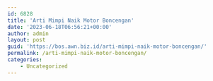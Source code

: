 ```yaml
---
id: 6828
title: 'Arti Mimpi Naik Motor Boncengan'
date: '2023-06-18T06:56:21+00:00'
author: admin
layout: post
guid: 'https://bos.awn.biz.id/arti-mimpi-naik-motor-boncengan/'
permalink: /arti-mimpi-naik-motor-boncengan/
categories:
    - Uncategorized
---
```


